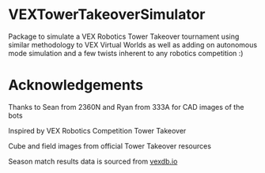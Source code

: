 # VEXTowerTakeoverSimulator

Package to simulate a VEX Robotics Tower Takeover tournament using similar methodology to VEX Virtual Worlds as well as adding on autonomous mode simulation and a few twists inherent to any robotics competition :)

# Acknowledgements

Thanks to Sean from 2360N and Ryan from 333A for CAD images of the bots

Inspired by VEX Robotics Competition Tower Takeover

Cube and field images from official Tower Takeover resources

Season match results data is sourced from [vexdb.io](https://vexdb.io)
